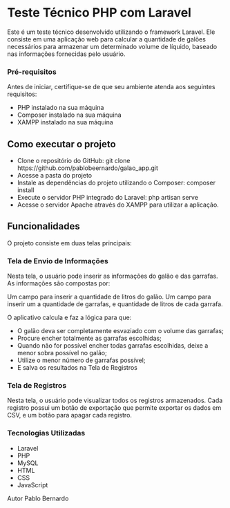 <h1>Teste Técnico PHP com Laravel</h1>
Este é um teste técnico desenvolvido utilizando o framework Laravel. Ele consiste em uma aplicação web para calcular a quantidade de galões necessários para armazenar um determinado volume de líquido, baseado nas informações fornecidas pelo usuário.
<br>
<h3>Pré-requisitos</h3>
Antes de iniciar, certifique-se de que seu ambiente atenda aos seguintes requisitos:
<ul>
    <li>PHP instalado na sua máquina</li>
    <li>Composer instalado na sua máquina</li>
    <li>XAMPP instalado na sua máquina</li>
</ul>    

<h2>Como executar o projeto</h2>

<ul>
    <li>Clone o repositório do GitHub: git clone https://github.com/pablobeernardo/galao_app.git</li>
    <li>Acesse a pasta do projeto</li>
    <li>Instale as dependências do projeto utilizando o Composer: composer install</li>
    <li>Execute o servidor PHP integrado do Laravel: php artisan serve</li>
    <li>Acesse o servidor Apache através do XAMPP para utilizar a aplicação.</li>
</ul>
<h2>Funcionalidades</h2>
O projeto consiste em duas telas principais:

<h3>Tela de Envio de Informações</h3>
Nesta tela, o usuário pode inserir as informações do galão e das garrafas. As informações são compostas por:

Um campo para inserir a quantidade de litros do galão.
Um campo para inserir um a quantidade de garrafas, e quantidade de litros de cada garrafa.

O aplicativo calcula e faz a lógica para que:
<ul>
<li>O galão deva ser completamente esvaziado com o volume das garrafas;</li>
<li>Procure encher totalmente as garrafas escolhidas;</li>
<li>Quando não for possível encher todas garrafas escolhidas, deixe a menor sobra possível no galão;</li>
<li>Utilize o menor número de garrafas possível;</li>
<li>E salva os resultados na Tela de Registros</li>
</ul>

<h3>Tela de Registros</h3>
Nesta tela, o usuário pode visualizar todos os registros armazenados. Cada registro possui um botão de exportação que permite exportar os dados em CSV, e um botão para apagar cada registro.

<h3>Tecnologias Utilizadas</h3>
<ul>
    <li>Laravel</li>
    <li>PHP</li>
    <li>MySQL</li>
    <li>HTML</li>
    <li>CSS</li>
    <li>JavaScript</li>
</ul>

Autor
Pablo Bernardo
